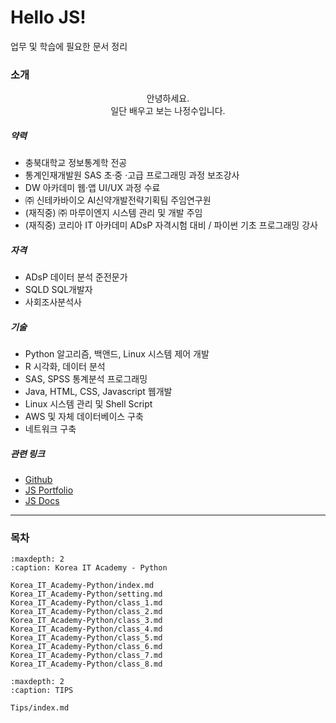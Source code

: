 # Hello JS!

업무 및 학습에 필요한 문서 정리

### 소개
<center>
안녕하세요.<br>
일단 배우고 보는 나정수입니다.
</center>

##### 약력
- 충북대학교 정보통계학 전공
- 통계인재개발원 SAS 초·중 ·고급 프로그래밍 과정 보조강사
- DW 아카데미 웹·앱 UI/UX 과정 수료
- ㈜ 신테카바이오 AI신약개발전략기획팀 주임연구원
- (재직중) ㈜ 마루이엔지 시스템 관리 및 개발 주임
- (재직중) 코리아 IT 아카데미 ADsP 자격시험 대비 / 파이썬 기초 프로그래밍 강사

##### 자격
- ADsP 데이터 분석 준전문가
- SQLD SQL개발자
- 사회조사분석사

##### 기술
- Python 알고리즘, 백앤드, Linux 시스템 제어 개발
- R 시각화, 데이터 분석
- SAS, SPSS 통계분석 프로그래밍
- Java, HTML, CSS, Javascript 웹개발
- Linux 시스템 관리 및 Shell Script
- AWS 및 자체 데이터베이스 구축
- 네트워크 구축

##### 관련 링크
- [Github](https://github.com/JeongSooNa)
- [JS Portfolio](https://jeongsoona.github.io/)
- [JS Docs](https://jeongsoona-docs.readthedocs.io/)

---

### 목차

```{toctree}
:maxdepth: 2
:caption: Korea IT Academy - Python

Korea_IT_Academy-Python/index.md
Korea_IT_Academy-Python/setting.md
Korea_IT_Academy-Python/class_1.md
Korea_IT_Academy-Python/class_2.md
Korea_IT_Academy-Python/class_3.md
Korea_IT_Academy-Python/class_4.md
Korea_IT_Academy-Python/class_5.md
Korea_IT_Academy-Python/class_6.md
Korea_IT_Academy-Python/class_7.md
Korea_IT_Academy-Python/class_8.md
```
<!-- 
Korea_IT_Academy-Python/class_9.md
Korea_IT_Academy-Python/class_10.md
Korea_IT_Academy-Python/class_11.md
Korea_IT_Academy-Python/class_12.md
Korea_IT_Academy-Python/class_13.md
Korea_IT_Academy-Python/test_1.md
Korea_IT_Academy-Python/test_2.md
Korea_IT_Academy-Python/test_3.md
-->

<!--
```{toctree}
:maxdepth: 2
:caption: Korea IT Academy - ADsP

Korea_IT_Academy-ADsP/index.md
Korea_IT_Academy-ADsP/class_1.md
```
-->

```{toctree}
:maxdepth: 2
:caption: TIPS

Tips/index.md
```